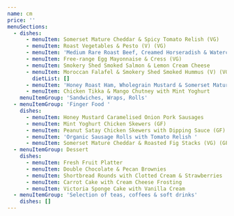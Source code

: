 ```yaml
---
name: cm
price: ''
menuSections:
  - dishes:
      - menuItem: Somerset Mature Cheddar & Spicy Tomato Relish (VG)
      - menuItem: Roast Vegetables & Pesto (V) (VG)
      - menuItem: 'Medium Rare Roast Beef, Creamed Horseradish & Watercress'
      - menuItem: Free-range Egg Mayonnaise & Cress (VG)
      - menuItem: Smokery Shed Smoked Salmon & Lemon Cream Cheese
      - menuItem: Moroccan Falafel & Smokery Shed Smoked Hummus (V) (VG)
        dietList: []
      - menuItem: 'Honey Roast Ham, Wholegrain Mustard & Somerset Mature Cheddar'
      - menuItem: Chicken Tikka & Mango Chutney with Mint Yoghurt
    menuItemGroup: 'Sandwiches, Wraps, Rolls'
  - menuItemGroup: 'Finger Food '
    dishes:
      - menuItem: Honey Mustard Caramelised Onion Pork Sausages
      - menuItem: Mint Yoghurt Chicken Skewers (GF)
      - menuItem: Peanut Satay Chicken Skewers with Dipping Sauce (GF)
      - menuItem: 'Organic Sausage Rolls with Tomato Relish '
      - menuItem: Somerset Mature Cheddar & Roasted Fig Stacks (VG) (GF)
  - menuItemGroup: Dessert
    dishes:
      - menuItem: Fresh Fruit Platter
      - menuItem: Double Chocolate & Pecan Brownies
      - menuItem: Shortbread Rounds with Clotted Cream & Strawberries
      - menuItem: Carrot Cake with Cream Cheese Frosting
      - menuItem: Victoria Sponge Cake with Vanilla Cream
  - menuItemGroup: 'Selection of teas, coffees & soft drinks'
    dishes: []
---
```

